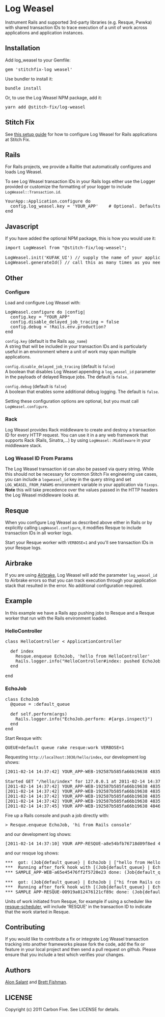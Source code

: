 # Log Weasel

Instrument Rails and supported 3rd-party libraries (e.g. Resque, Pwwka) with shared transaction IDs to trace execution of a unit of work across
applications and application instances.


## Installation

Add log_weasel to your Gemfile:

<pre>
gem 'stitchfix-log_weasel'
</pre>

Use bundler to install it:

<pre>
bundle install
</pre>

Or, to use the Log Weasel NPM package, add it:

<pre>
yarn add @stitch-fix/log-weasel
</pre>

## Stitch Fix
See [this setup guide](https://github.com/stitchfix/eng-wiki/blob/master/technical-topics/log-weasel-configuration.md) for how to configure Log Weasel for Rails applications at Stitch Fix.

## Rails

For Rails projects, we provide a Railtie that automatically configures and loads Log Weasel.

To see Log Weasel transaction IDs in your Rails logs either use the Logger provided or
customize the formatting of your logger to include <code>LogWeasel::Transaction.id</code>.

<pre>
YourApp::Application.configure do
  config.log_weasel.key = 'YOUR_APP'    # Optional. Defaults to Rails application name.
end
</pre>

## Javascript

If you have added the optional NPM package, this is how you would use it:

<pre>
import LogWeasel from "@stitch-fix/log-weasel";

LogWeasel.init('KUFAK_UI') // supply the name of your application
LogWeasel.generateId() // call this as many times as you need to generate unique trace IDs 
</pre>


## Other

### Configure

Load and configure Log Weasel with:

<pre>
LogWeasel.configure do |config|
  config.key = "YOUR_APP"
  config.disable_delayed_job_tracing = false
  config.debug = !Rails.env.production?
end
</pre>

<code>config.key</code>  (default is the Rails `app_name`)  
A string that will be included in your transaction IDs and is particularly
useful in an environment where a unit of work may span multiple applications.  

<code>config.disable_delayed_job_tracing</code> (default is `false`)  
A boolean that disables Log Weasel appending a `log_weasel_id` parameter in 
the payloads of delayed Resque jobs. The default is `false`. 

<code>config.debug</code> (default is `false`)  
A boolean that enables some additional debug logging. The default is `false`. 
 
Setting these configuration options are optional, but you must call <code>LogWeasel.configure</code>.

### Rack

Log Weasel provides Rack middleware to create and destroy a transaction ID for every HTTP request. You can use it
in a any web framework that supports Rack (Rails, Sinatra,...) by using <code>LogWeasel::Middleware</code> in your middleware
stack.

### Log Weasel ID From Params

The Log Weasel transaction id can also be passed via query string.  While this should not be necessary for common Stitch Fix engineering use cases, you can include a `logweasel_id` key in the query string and set `LOG_WEASEL_FROM_PARAMS` environment variable in your application via `fixops`.  **Note** this will take precedence over the values passed in the HTTP headers the Log Weasel middleware looks at.

## Resque

When you configure Log Weasel as described above either in Rails or by explicitly calling <code>LogWeasel.configure</code>,
it modifies Resque to include transaction IDs in all worker logs.

Start your Resque worker with <code>VERBOSE=1</code> and you'll see transaction IDs in your Resque logs.

## Airbrake

If you are using <a href="http://airbrake.io/p">Airbrake</a>, Log Weasel will add the parameter
<code>log_weasel_id</code> to Airbrake errors so that you can track execution through your application stack that
resulted in the error. No additional configuration required.

## Example

In this example we have a Rails app pushing jobs to Resque and a Resque worker that run with the Rails environment loaded.

### HelloController

<pre>
class HelloController &lt; ApplicationController

  def index
    Resque.enqueue EchoJob, 'hello from HelloController'
    Rails.logger.info("HelloController#index: pushed EchoJob")
  end

end
</pre>

### EchoJob

<pre>
class EchoJob
  @queue = :default_queue

  def self.perform(args)
    Rails.logger.info("EchoJob.perform: #{args.inspect}")
  end
end
</pre>

Start Resque with:

<pre>
QUEUE=default_queue rake resque:work VERBOSE=1
</pre>

Requesting <code>http://localhost:3030/hello/index</code>, our development log shows:

<pre>
[2011-02-14 14:37:42] YOUR_APP-WEB-192587b585fa66b19638 48353 INFO

Started GET "/hello/index" for 127.0.0.1 at 2011-02-14 14:37:42 -0800
[2011-02-14 14:37:42] YOUR_APP-WEB-192587b585fa66b19638 48353 INFO   Processing by HelloController#index as HTML
[2011-02-14 14:37:42] YOUR_APP-WEB-192587b585fa66b19638 48353 INFO HelloController#index: pushed EchoJob
[2011-02-14 14:37:42] YOUR_APP-WEB-192587b585fa66b19638 48353 INFO Rendered hello/index.html.erb within layouts/application (1.8ms)
[2011-02-14 14:37:42] YOUR_APP-WEB-192587b585fa66b19638 48353 INFO Completed 200 OK in 14ms (Views: 6.4ms | ActiveRecord: 0.0ms)
[2011-02-14 14:37:45] YOUR_APP-WEB-192587b585fa66b19638 48461 INFO EchoJob.perform: "hello from HelloController"
</pre>

Fire up a Rails console and push a job directly with:

<pre>
> Resque.enqueue EchoJob, 'hi from Rails console'
</pre>

and our development log shows:

<pre>
[2011-02-14 14:37:10] YOUR_APP-RESQUE-a8e54bfb76718d09f8ed 48453 INFO EchoJob.perform: "hi from Rails console"
</pre>

and our resque log shows:

<pre>
***  got: (Job{default_queue} | EchoJob | ["hello from HelloController"] | {"log_weasel_id"=>"SAMPLE_APP-WEB-a65e45476ff2f5720e23"})
***  Running after_fork hook with [(Job{default_queue} | EchoJob | ["hello from HelloController"] | {"log_weasel_id"=>"SAMPLE_APP-WEB-a65e45476ff2f5720e23"})]
*** SAMPLE_APP-WEB-a65e45476ff2f5720e23 done: (Job{default_queue} | EchoJob | ["hello from HelloController"] | {"log_weasel_id"=>"SAMPLE_APP-WEB-a65e45476ff2f5720e23"})

***  got: (Job{default_queue} | EchoJob | ["hi from Rails console"] | {"log_weasel_id"=>"SAMPLE_APP-RESQUE-00919a012476121cf89c"})
***  Running after_fork hook with [(Job{default_queue} | EchoJob | ["hi from Rails console"] | {"log_weasel_id"=>"SAMPLE_APP-RESQUE-00919a012476121cf89c"})]
*** SAMPLE_APP-RESQUE-00919a012476121cf89c done: (Job{default_queue} | EchoJob | ["hi from Rails console"] | {"log_weasel_id"=>"SAMPLE_APP-RESQUE-00919a012476121cf89c"})
</pre>

Units of work initiated from Resque, for example if using a scheduler like
<a href="https://github.com/bvandenbos/resque-scheduler">resque-scheduler</a>,
will include 'RESQUE' in the transaction ID to indicate that the work started in Resque.

## Contributing

If you would like to contribute a fix or integrate Log Weasel transaction tracking into another frameworks
please fork the code, add the fix or feature in your local project and then send a pull request on github.
Please ensure that you include a test which verifies your changes.

## Authors

<a href="http://github.com/asalant">Alon Salant</a> and <a href="http://github.com/brettfishman">Brett Fishman</a>.

## LICENSE

Copyright (c) 2011 Carbon Five. See LICENSE for details.
